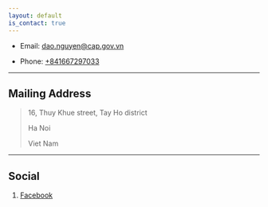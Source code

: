 ```yaml
---
layout: default
is_contact: true
---
```


* Email: dao.nguyen@cap.gov.vn

* Phone: [+841667297033](tel:+841667297033)

---

## Mailing Address

> 16, Thuy Khue street, Tay Ho district
>
> Ha Noi
>
> Viet Nam

---

## Social

1. [Facebook](https://www.facebook.com/daoktqd.tk)

